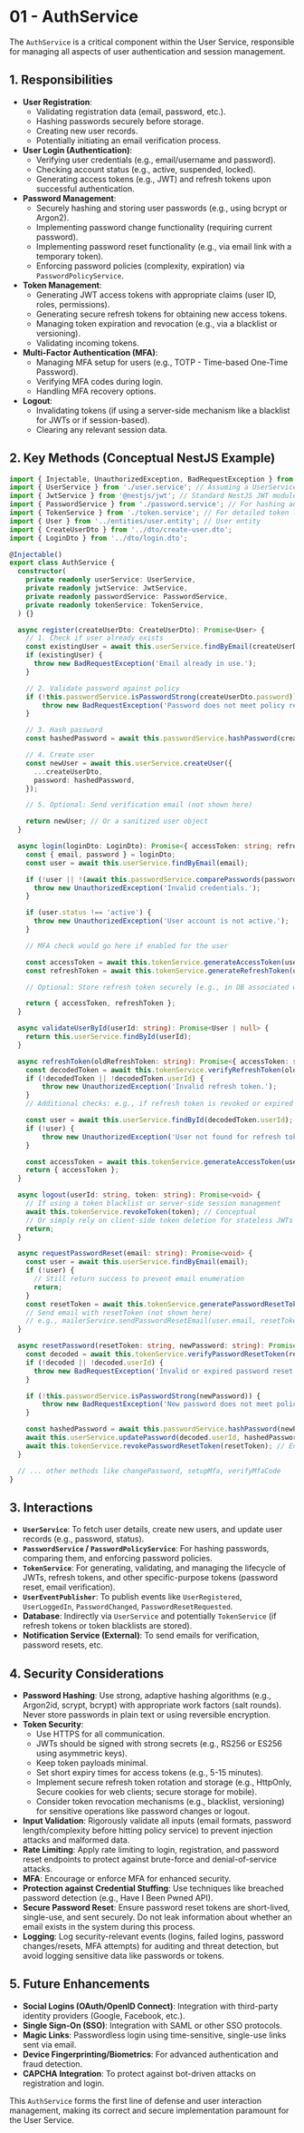 # 01 - AuthService

The `AuthService` is a critical component within the User Service, responsible for managing all aspects of user authentication and session management.

## 1. Responsibilities

*   **User Registration**:
    *   Validating registration data (email, password, etc.).
    *   Hashing passwords securely before storage.
    *   Creating new user records.
    *   Potentially initiating an email verification process.
*   **User Login (Authentication)**:
    *   Verifying user credentials (e.g., email/username and password).
    *   Checking account status (e.g., active, suspended, locked).
    *   Generating access tokens (e.g., JWT) and refresh tokens upon successful authentication.
*   **Password Management**:
    *   Securely hashing and storing user passwords (e.g., using bcrypt or Argon2).
    *   Implementing password change functionality (requiring current password).
    *   Implementing password reset functionality (e.g., via email link with a temporary token).
    *   Enforcing password policies (complexity, expiration) via `PasswordPolicyService`.
*   **Token Management**:
    *   Generating JWT access tokens with appropriate claims (user ID, roles, permissions).
    *   Generating secure refresh tokens for obtaining new access tokens.
    *   Managing token expiration and revocation (e.g., via a blacklist or versioning).
    *   Validating incoming tokens.
*   **Multi-Factor Authentication (MFA)**:
    *   Managing MFA setup for users (e.g., TOTP - Time-based One-Time Password).
    *   Verifying MFA codes during login.
    *   Handling MFA recovery options.
*   **Logout**:
    *   Invalidating tokens (if using a server-side mechanism like a blacklist for JWTs or if session-based).
    *   Clearing any relevant session data.

## 2. Key Methods (Conceptual NestJS Example)

```typescript
import { Injectable, UnauthorizedException, BadRequestException } from '@nestjs/common';
import { UserService } from './user.service'; // Assuming a UserService for user data
import { JwtService } from '@nestjs/jwt'; // Standard NestJS JWT module
import { PasswordService } from './password.service'; // For hashing and policy
import { TokenService } from './token.service'; // For detailed token logic
import { User } from '../entities/user.entity'; // User entity
import { CreateUserDto } from '../dto/create-user.dto';
import { LoginDto } from '../dto/login.dto';

@Injectable()
export class AuthService {
  constructor(
    private readonly userService: UserService,
    private readonly jwtService: JwtService,
    private readonly passwordService: PasswordService,
    private readonly tokenService: TokenService,
  ) {}

  async register(createUserDto: CreateUserDto): Promise<User> {
    // 1. Check if user already exists
    const existingUser = await this.userService.findByEmail(createUserDto.email);
    if (existingUser) {
      throw new BadRequestException('Email already in use.');
    }

    // 2. Validate password against policy
    if (!this.passwordService.isPasswordStrong(createUserDto.password)) {
        throw new BadRequestException('Password does not meet policy requirements.');
    }

    // 3. Hash password
    const hashedPassword = await this.passwordService.hashPassword(createUserDto.password);

    // 4. Create user
    const newUser = await this.userService.createUser({
      ...createUserDto,
      password: hashedPassword,
    });

    // 5. Optional: Send verification email (not shown here)

    return newUser; // Or a sanitized user object
  }

  async login(loginDto: LoginDto): Promise<{ accessToken: string; refreshToken: string }> {
    const { email, password } = loginDto;
    const user = await this.userService.findByEmail(email);

    if (!user || !(await this.passwordService.comparePasswords(password, user.password))) {
      throw new UnauthorizedException('Invalid credentials.');
    }

    if (user.status !== 'active') {
      throw new UnauthorizedException('User account is not active.');
    }

    // MFA check would go here if enabled for the user

    const accessToken = await this.tokenService.generateAccessToken(user);
    const refreshToken = await this.tokenService.generateRefreshToken(user);

    // Optional: Store refresh token securely (e.g., in DB associated with user)

    return { accessToken, refreshToken };
  }

  async validateUserById(userId: string): Promise<User | null> {
    return this.userService.findById(userId);
  }

  async refreshToken(oldRefreshToken: string): Promise<{ accessToken: string }> {
    const decodedToken = await this.tokenService.verifyRefreshToken(oldRefreshToken);
    if (!decodedToken || !decodedToken.userId) {
        throw new UnauthorizedException('Invalid refresh token.');
    }
    // Additional checks: e.g., if refresh token is revoked or expired

    const user = await this.userService.findById(decodedToken.userId);
    if (!user) {
        throw new UnauthorizedException('User not found for refresh token.');
    }

    const accessToken = await this.tokenService.generateAccessToken(user);
    return { accessToken };
  }

  async logout(userId: string, token: string): Promise<void> {
    // If using a token blacklist or server-side session management
    await this.tokenService.revokeToken(token); // Conceptual
    // Or simply rely on client-side token deletion for stateless JWTs
    return;
  }

  async requestPasswordReset(email: string): Promise<void> {
    const user = await this.userService.findByEmail(email);
    if (!user) {
      // Still return success to prevent email enumeration
      return;
    }
    const resetToken = await this.tokenService.generatePasswordResetToken(user.id);
    // Send email with resetToken (not shown here)
    // e.g., mailerService.sendPasswordResetEmail(user.email, resetToken);
  }

  async resetPassword(resetToken: string, newPassword: string): Promise<void> {
    const decoded = await this.tokenService.verifyPasswordResetToken(resetToken);
    if (!decoded || !decoded.userId) {
      throw new BadRequestException('Invalid or expired password reset token.');
    }

    if (!this.passwordService.isPasswordStrong(newPassword)) {
        throw new BadRequestException('New password does not meet policy requirements.');
    }

    const hashedPassword = await this.passwordService.hashPassword(newPassword);
    await this.userService.updatePassword(decoded.userId, hashedPassword);
    await this.tokenService.revokePasswordResetToken(resetToken); // Ensure single use
  }

  // ... other methods like changePassword, setupMfa, verifyMfaCode
}
```

## 3. Interactions

*   **`UserService`**: To fetch user details, create new users, and update user records (e.g., password, status).
*   **`PasswordService` / `PasswordPolicyService`**: For hashing passwords, comparing them, and enforcing password policies.
*   **`TokenService`**: For generating, validating, and managing the lifecycle of JWTs, refresh tokens, and other specific-purpose tokens (password reset, email verification).
*   **`UserEventPublisher`**: To publish events like `UserRegistered`, `UserLoggedIn`, `PasswordChanged`, `PasswordResetRequested`.
*   **Database**: Indirectly via `UserService` and potentially `TokenService` (if refresh tokens or token blacklists are stored).
*   **Notification Service (External)**: To send emails for verification, password resets, etc.

## 4. Security Considerations

*   **Password Hashing**: Use strong, adaptive hashing algorithms (e.g., Argon2id, scrypt, bcrypt) with appropriate work factors (salt rounds). Never store passwords in plain text or using reversible encryption.
*   **Token Security**:
    *   Use HTTPS for all communication.
    *   JWTs should be signed with strong secrets (e.g., RS256 or ES256 using asymmetric keys).
    *   Keep token payloads minimal.
    *   Set short expiry times for access tokens (e.g., 5-15 minutes).
    *   Implement secure refresh token rotation and storage (e.g., HttpOnly, Secure cookies for web clients; secure storage for mobile).
    *   Consider token revocation mechanisms (e.g., blacklist, versioning) for sensitive operations like password changes or logout.
*   **Input Validation**: Rigorously validate all inputs (email formats, password length/complexity before hitting policy service) to prevent injection attacks and malformed data.
*   **Rate Limiting**: Apply rate limiting to login, registration, and password reset endpoints to protect against brute-force and denial-of-service attacks.
*   **MFA**: Encourage or enforce MFA for enhanced security.
*   **Protection against Credential Stuffing**: Use techniques like breached password detection (e.g., Have I Been Pwned API).
*   **Secure Password Reset**: Ensure password reset tokens are short-lived, single-use, and sent securely. Do not leak information about whether an email exists in the system during this process.
*   **Logging**: Log security-relevant events (logins, failed logins, password changes/resets, MFA attempts) for auditing and threat detection, but avoid logging sensitive data like passwords or tokens.

## 5. Future Enhancements

*   **Social Logins (OAuth/OpenID Connect)**: Integration with third-party identity providers (Google, Facebook, etc.).
*   **Single Sign-On (SSO)**: Integration with SAML or other SSO protocols.
*   **Magic Links**: Passwordless login using time-sensitive, single-use links sent via email.
*   **Device Fingerprinting/Biometrics**: For advanced authentication and fraud detection.
*   **CAPCHA Integration**: To protect against bot-driven attacks on registration and login.

This `AuthService` forms the first line of defense and user interaction management, making its correct and secure implementation paramount for the User Service.

